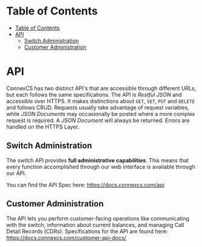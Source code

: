 # Table of Contents

- [Table of Contents](#table-of-contents)
- [API](#api)
    - [Switch Administration](#switch-administration)
    - [Customer Administration](#customer-administration)

# API
ConnexCS has two distinct API's that are accessible through different URLs, but each follows the same specifications. The API is _Restful JSON_ and accessible over HTTPS. It makes distinctions about `GET`, `SET`, `PUT` and `DELETE` and follows CRUD. Requests usually take advantage of request variables, while _JSON Documents_ may occasionally be posted where a more complex request is required. A _JSON Document_ will always be returned. Errors are handled on the HTTPS Layer.

## Switch Administration
The switch API provides **full administrative capabilities**.  This means that every function accomplished through our web interface is available through our API.

You can find the API Spec here: <https://docs.connexcs.com/api>

## Customer Administration
The API lets you perform customer-facing operations like communicating with the switch, information about current balances, and managing Call Detail Records (CDRs).  Specifications for the API are found here: <https://docs.connexcs.com/customer-api-docs/>





